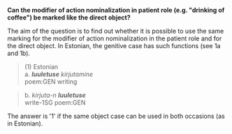 **Can the modifier of action nominalization in patient role (e.g. "drinking of coffee") be marked like the direct object?**

The aim of the question is to find out whether it is possible to use the same marking for the modifier of action nominalization in the patient role and for the direct object. In Estonian, the genitive case has such functions (see 1a and 1b). 

>(1) Estonian<br/> 
>a. ***luuletuse** kirjutamine*<br/> 
>poem:GEN writing

>b. *kirjuta-n **luuletuse***<br/> 
>write-1SG poem:GEN

The answer is '1' if the same object case can be used in both occasions (as in Estonian).
